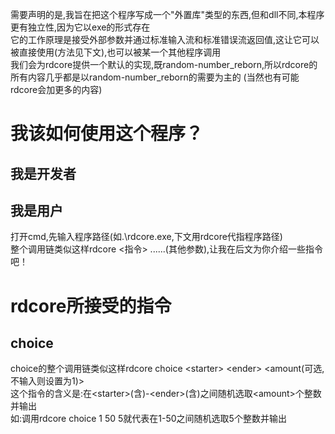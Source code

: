 需要声明的是,我旨在把这个程序写成一个"外置库"类型的东西,但和dll不同,本程序更有独立性,因为它以exe的形式存在<br>
它的工作原理是接受外部参数并通过标准输入流和标准错误流返回值,这让它可以被直接使用(方法见下文),也可以被某一个其他程序调用<br>
我们会为rdcore提供一个默认的实现,既random-number_reborn,所以rdcore的所有内容几乎都是以random-number_reborn的需要为主的
(当然也有可能rdcore会加更多的内容)
# 我该如何使用这个程序？
## 我是开发者
## 我是用户
打开cmd,先输入程序路径(如.\rdcore.exe,下文用rdcore代指程序路径)<br>
整个调用链类似这样rdcore <指令> ......(其他参数),让我在后文为你介绍一些指令吧！
# rdcore所接受的指令
## choice
choice的整个调用链类似这样rdcore choice \<starter\> \<ender\> \<amount(可选,不输入则设置为1)\><br>
这个指令的含义是:在\<starter\>(含)-\<ender\>(含)之间随机选取\<amount\>个整数并输出<br>
如:调用rdcore choice 1 50 5就代表在1-50之间随机选取5个整数并输出
